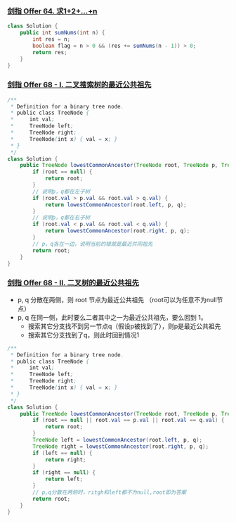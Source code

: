 ### [剑指 Offer 64. 求1+2+…+n](https://leetcode.cn/problems/qiu-12n-lcof/)

```java
class Solution {
    public int sumNums(int n) {
        int res = n;
        boolean flag = n > 0 && (res += sumNums(n - 1)) > 0;
        return res;
    }
}
```





### [剑指 Offer 68 - I. 二叉搜索树的最近公共祖先](https://leetcode.cn/problems/er-cha-sou-suo-shu-de-zui-jin-gong-gong-zu-xian-lcof/)



```java
/**
 * Definition for a binary tree node.
 * public class TreeNode {
 *     int val;
 *     TreeNode left;
 *     TreeNode right;
 *     TreeNode(int x) { val = x; }
 * }
 */
class Solution {
    public TreeNode lowestCommonAncestor(TreeNode root, TreeNode p, TreeNode q) {
        if (root == null) {
            return root;
        }
        // 说明p，q都在左子树
        if (root.val > p.val && root.val > q.val) {
            return lowestCommonAncestor(root.left, p, q);
        }
        // 说明p，q都在右子树
        if (root.val < p.val && root.val < q.val) {
            return lowestCommonAncestor(root.right, p, q);
        }
        // p，q各在一边，说明当前的根就是最近共同祖先
        return root;
    }
}
```





### [剑指 Offer 68 - II. 二叉树的最近公共祖先](https://leetcode.cn/problems/er-cha-shu-de-zui-jin-gong-gong-zu-xian-lcof/)



- p, q 分散在两侧，则 root 节点为最近公共祖先 （root可以为任意不为null节点）
- p, q 在同一侧，此时要么二者其中之一为最近公共祖先，要么回到 1。
  - 搜索其它分支找不到另一节点q（假设p被找到了），则p是最近公共祖先
  - 搜索其它分支找到了q，则此时回到情况1



```java
/**
 * Definition for a binary tree node.
 * public class TreeNode {
 *     int val;
 *     TreeNode left;
 *     TreeNode right;
 *     TreeNode(int x) { val = x; }
 * }
 */
class Solution {
    public TreeNode lowestCommonAncestor(TreeNode root, TreeNode p, TreeNode q) {
        if (root == null || root.val == p.val || root.val == q.val) {
            return root;
        }
        TreeNode left = lowestCommonAncestor(root.left, p, q);
        TreeNode right = lowestCommonAncestor(root.right, p, q);
        if (left == null) {
            return right;
        }
        if (right == null) {
            return left;
        }
        // p,q分散在两侧时，ritgh和left都不为null,root即为答案
        return root;
    }
}
```

